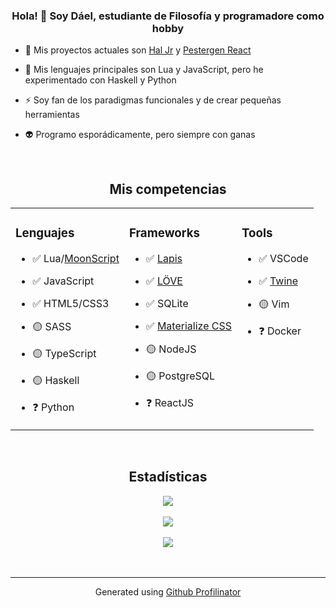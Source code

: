 ### <div align="center">Hola! 👋 Soy Dáel, estudiante de Filosofía y programadore como hobby</div>


- 🔭 Mis proyectos actuales son [Hal Jr](https://github.com/daelvn/haljr) y [Pestergen
React](https://github.com/daelvn/pestergen-react)


- 🌱 Mis lenguajes principales son Lua y JavaScript, pero he experimentado con Haskell y Python


- ⚡ Soy fan de los paradigmas funcionales y de crear pequeñas herramientas


- 👽 Programo esporádicamente, pero siempre con ganas


<br />


## <div align="center">Mis competencias</div>
<table align="center">
  <tr>
    <td valign="top">



### Lenguajes
- ✅ Lua/[MoonScript](https://moonscript.org/)
- ✅ JavaScript
- ✅ HTML5/CSS3
- 🟡 SASS
- 🟡 TypeScript
- 🟡 Haskell
- ❓ Python


    </td>
    <td valign="top">



### Frameworks
- ✅ [Lapis](https://leafo.net/lapis/)
- ✅ [LÖVE](https://love2d.org/)
- ✅ SQLite
- ✅ [Materialize CSS](https://materializecss.com/)
- 🟡 NodeJS
- 🟡 PostgreSQL
- ❓ ReactJS


    </td>
    <td valign="top">



### Tools
- ✅ VSCode
- ✅ [Twine](https://twinery.org/)
- 🟡 Vim
- ❓ Docker


    </td>
  </tr>
</table>

<br />


## <div align="center">Estadísticas</div>
<div align="center"><img
    src="https://github-readme-stats.vercel.app/api?username=daelvn&show_icons=true&count_private=true&hide_border=true"
    align="center" /></div>

<br />

<div align="center"><img
    src="https://spotify-github-profile.vercel.app/api/view?uid=daelvn&cover_image=true&theme=novatorem&show_offline=false&background_color=121212&bar_color=53b14f&bar_color_cover=false" />
</div>

<br />

<div align="center">
  <img src="https://komarev.com/ghpvc/?username=daelvn&&style=flat-square" align="center" />
</div>


<br />


<br />

----
<div align="center">Generated using <a href="https://profilinator.rishav.dev/" target="_blank">Github Profilinator</a>
</div>
